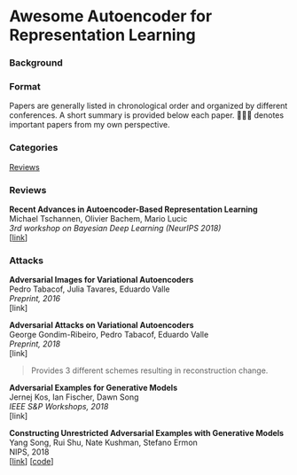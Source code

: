 # Awesome Autoencoder for Representation Learning



### Background





### Format

Papers are generally listed in chronological order and organized by different conferences. A short summary is provided below each paper. 🧑🏻‍🚀 denotes important papers from my own perspective.



### Categories

[Reviews](#Reviews)





### Reviews

**Recent Advances in Autoencoder-Based Representation Learning**  
Michael Tschannen, Olivier Bachem, Mario Lucic  
*3rd workshop on Bayesian Deep Learning (NeurIPS 2018)*  
[[link](https://arxiv.org/abs/1812.05069)]   



### Attacks

**Adversarial Images for Variational Autoencoders**  
Pedro Tabacof, Julia Tavares, Eduardo Valle  
*Preprint, 2016*  
[link]  



**Adversarial Attacks on Variational Autoencoders**   
George Gondim-Ribeiro, Pedro Tabacof, Eduardo Valle   
*Preprint, 2018*  
[link]  
> Provides 3 different schemes resulting in reconstruction change.  

**Adversarial Examples for Generative Models**  
Jernej Kos, Ian Fischer, Dawn Song  
*IEEE S&P Workshops, 2018*  
[link]  

**Constructing Unrestricted Adversarial Examples with Generative Models**  
Yang Song, Rui Shu, Nate Kushman, Stefano Ermon  
NIPS, 2018  
[[link](https://arxiv.org/abs/1805.07894)] [[code](https://github.com/ermongroup/generative_adversary)]  






